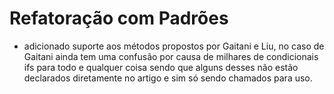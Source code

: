 # Refatoração com Padrões

* adicionado suporte aos métodos propostos por Gaitani e Liu, no caso de Gaitani ainda tem uma confusão por causa de milhares de condicionais ifs para todo e qualquer coisa sendo que alguns desses não estão declarados diretamente no artigo e sim só sendo chamados para uso.
